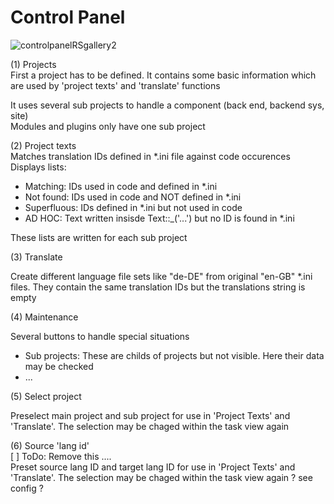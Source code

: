
# Control Panel

![controlpanelRSgallery2](https://github.com/ThomasFinnern/J_LangMan4ExtDevProject/blob/main/Documentation/J!4x/controlPanel/ControlPanel.01.png?raw=true)

(1) Projects  
First a project has to be defined. It contains some basic information which are used by 'project texts' and 'translate' functions

It uses several sub projects to handle a component (back end, backend sys, site)  
Modules and plugins only have one sub project

(2) Project texts  
Matches translation IDs defined in *.ini file against code occurences
Displays lists:  

* Matching: IDs used in code and defined in *.ini
* Not found: IDs used in code and NOT defined in *.ini
* Superfluous: IDs defined in *.ini but not used in code
* AD HOC: Text written insisde Text::_('...') but no ID is found in *.ini

These lists are written for each sub project

(3) Translate  

Create different language file sets like "de-DE" from original "en-GB" *.ini files. They contain the same translation IDs but the translations string is empty

(4) Maintenance  

Several buttons to handle special situations

* Sub projects: These are childs of projects but not visible. Here their data may be checked
* ...

(5) Select project  

Preselect main project and sub project for use in 'Project Texts' and 'Translate'. The selection may be chaged within the task view again

(6) Source 'lang id'  
[  ] ToDo: Remove this ....  
Preset source lang ID and target lang ID for use in 'Project Texts' and 'Translate'. The selection may be chaged within the task view again
? see config ?

